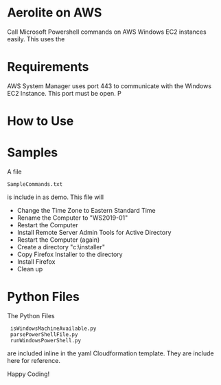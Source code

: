 # Aerolite on AWS

Call Microsoft Powershell commands on AWS Windows EC2 instances easily. This uses the 

# Requirements

AWS System Manager uses port 443 to communicate with the Windows EC2 Instance. This port must be open. P

# How to Use

# Samples

A file
```
SampleCommands.txt
```

is include in as demo. This file will

- Change the Time Zone to Eastern Standard Time
- Rename the Computer to "WS2019-01"
- Restart the Computer
- Install Remote Server Admin Tools for Active Directory
- Restart the Computer (again)
- Create a directory "c:\installer"
- Copy Firefox Installer to the directory
- Install Firefox
- Clean up

# Python Files

The Python Files

```   
 isWindowsMachineAvailable.py
 parsePowerShellFile.py
 runWindowsPowerShell.py
```
  
are included inline in the yaml Cloudformation template. They are include here for reference.


Happy Coding!
  
